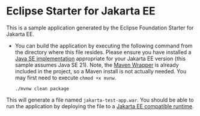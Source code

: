 # Eclipse Starter for Jakarta EE
This is a sample application generated by the Eclipse Foundation Starter for Jakarta EE.

* You can build the application by executing the following command from the directory where this file resides. 
Please ensure you have installed a [Java SE implementation](https://adoptium.net) appropriate for your 
Jakarta EE version (this sample assumes Java SE 21). Note, 
the [Maven Wrapper](https://maven.apache.org/wrapper/) is already included in the project, so a Maven install 
is not actually needed. You may first need to execute `chmod +x mvnw`.

  ```
  ./mvnw clean package
  ```
 
This will generate a file named `jakarta-test-app.war`. You should be able to run the application by deploying 
the file to a [Jakarta EE compatible runtime](https://jakarta.ee/compatibility).
